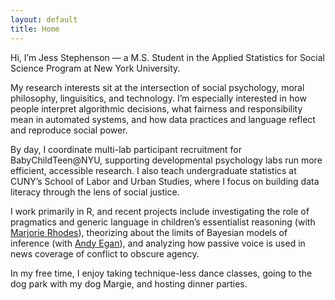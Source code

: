 ```yaml
---
layout: default
title: Home
---
```


Hi, I’m Jess Stephenson — a M.S. Student in the Applied Statistics for Social Science Program at New York University. 

My research interests sit at the intersection of social psychology, moral philosophy, linguisitics, and technology. I’m especially interested in how people interpret algorithmic decisions, what fairness and responsibility mean in automated systems, and how data practices and language reflect and reproduce social power.

By day, I coordinate multi-lab participant recruitment for BabyChildTeen@NYU, supporting developmental psychology labs run more efficient, accessible research. I also teach undergraduate statistics at CUNY’s School of Labor and Urban Studies, where I focus on building data literacy through the lens of social justice.

I work primarily in R, and recent projects include investigating the role of pragmatics and generic language in children’s essentialist reasoning (with [Marjorie Rhodes](https://kidconcepts.org/about)), theorizing about the limits of Bayesian models of inference (with [Andy Egan](https://www.andyegan.net)), and analyzing how passive voice is used in news coverage of conflict to obscure agency.

In my free time, I enjoy taking technique-less dance classes, going to the dog park with my dog Margie, and hosting dinner parties.
